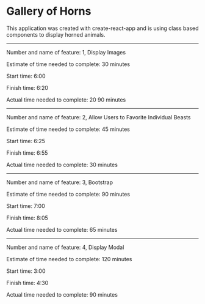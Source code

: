 # Gallery of Horns

This application was created with create-react-app and is using class based components to display horned animals.

-----------------------------------------------------

Number and name of feature: 1, Display Images 

Estimate of time needed to complete: 30 minutes

Start time: 6:00

Finish time: 6:20

Actual time needed to complete: 20 90 minutes

-----------------------------------------------

Number and name of feature: 2, Allow Users to Favorite Individual Beasts

Estimate of time needed to complete: 45 minutes

Start time: 6:25

Finish time: 6:55

Actual time needed to complete: 30 minutes

------------------------------------------------

Number and name of feature: 3, Bootstrap

Estimate of time needed to complete: 90 minutes

Start time: 7:00

Finish time: 8:05

Actual time needed to complete: 65 minutes

----------------------------------------------

Number and name of feature: 4, Display Modal

Estimate of time needed to complete: 120 minutes

Start time: 3:00

Finish time: 4:30

Actual time needed to complete: 90 minutes